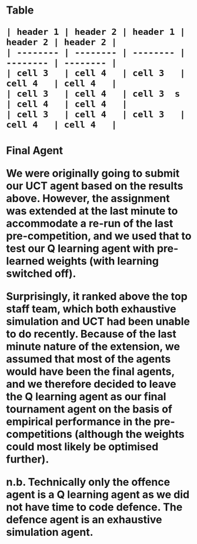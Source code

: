 <h1>Table

```
| header 1 | header 2 | header 1 | header 2 | header 2 |
| -------- | -------- | -------- | -------- | -------- |
| cell 3   | cell 4   | cell 3   | cell 4   | cell 4   |
| cell 3   | cell 4   | cell 3  s  | cell 4   | cell 4   |
| cell 3   | cell 4   | cell 3   | cell 4   | cell 4   |
```

<h1>Final Agent

We were originally going to submit our UCT agent based on the results above. However, the assignment was extended at the last minute to accommodate a re-run of the last pre-competition, and we used that to test our Q learning agent with pre-learned weights (with learning switched off).

Surprisingly, it ranked above the top staff team, which both exhaustive simulation and UCT had been unable to do recently. Because of the last minute nature of the extension, we assumed that most of the agents would have been the final agents, and we therefore decided to leave the Q learning agent as our final tournament agent on the basis of empirical performance in the pre-competitions (although the weights could most likely be optimised further).

n.b. Technically only the offence agent is a Q learning agent as we did not have time to code defence. The defence agent is an exhaustive simulation agent.